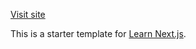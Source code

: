 <a href="https://nextjs-blog.jlargo.dev/" target="_blank">Visit site</a>

This is a starter template for [Learn Next.js](https://nextjs.org/learn).
